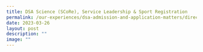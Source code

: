 ```yaml
---
title: DSA Science (SCoRe), Service Leadership & Sport Registration
permalink: /our-experiences/dsa-admission-and-application-matters/direct-school-admission-application/
date: 2023-03-26
layout: post
description: ""
image: ""
---
```


